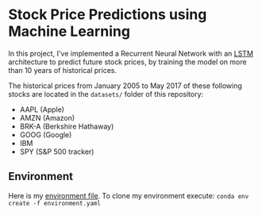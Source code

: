 # Stock Price Predictions using Machine Learning

In this project, I've implemented a Recurrent Neural Network with an [LSTM](https://en.wikipedia.org/wiki/Long_short-term_memory) architecture to predict future stock prices, by training the model on more than 10 years of historical prices. 

The historical prices from January 2005 to May 2017 of these following stocks are located in the `datasets/` folder of this repository:
- AAPL (Apple)
- AMZN (Amazon)
- BRK-A (Berkshire Hathaway)
- GOOG (Google)
- IBM 
- SPY (S&P 500 tracker)

## Environment

Here is my [environment file](https://github.com/vinny-palumbo/StockPricePredictions/blob/master/environment.yaml). To clone my environment execute: `conda env create -f environment.yaml`